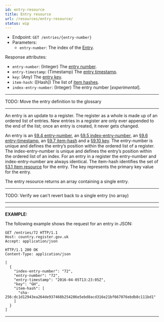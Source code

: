 ```yaml
---
id: entry-resource
title: Entry resource
url: /resources/entry-resource/
status: wip
---
```


* Endpoint: `GET /entries/{entry-number}`
* Parameters:
  * `entry-number`: The index of the [Entry](/glossary/#entry).

Response attributes:

* `entry-number`: (Integer) The [entry number](/glossary#entry-number).
* `entry-timestamp`: (Timestamp) The [entry timestamp](/glossary#entry-timestamp).
* `key`: (Any) The [entry key](/glossary#entry-key).
* `item-hash`: ([Hash]) The list of [item hashes](/glossary#entry-item).
* `index-entry-number`: (Integer) The entry number [_experimental_].


***
TODO: Move the entry definition to the glossary
***

An entry is an update to a register. The register as a whole is made up of an
ordered list of entries.  New entries in a register are only ever appended to
the end of the list; once an entry is created, it never gets changed.

An entry is an <a href="#entry-number-field">§9.4 entry-number</a>, an <a
href="#index-entry-number-field">§9.5 index-entry-number</a>, an <a
href="#entry-timestamp-field">§9.6 entry-timestamp</a>, an <a
href="#item-hash-field">§9.7 item-hash</a> and a <a href="#key-field">§9.10
key</a>.  The entry-number is unique and defines the entry’s position within
the ordered list of a register. The index-entry-number is unique and defines
the entry’s position within the ordered list of an index. For an entry in a
register the entry-number and index-entry-number are always identical. The
item-hash identifies the set of <a href="#item-resource">§3.1 Item
resource</a> for the entry. The key represents the primary key value for the
entry.

The entry resource returns an array containing a single entry.

***
TODO: Verify we can't revert back to a single entry (no array)
***

***
**EXAMPLE:**

The following example shows the request for an entry in JSON:

```http
GET /entries/72 HTTP/1.1
Host: country.register.gov.uk
Accept: application/json
```

```http
HTTP/1.1 200 OK
Content-Type: application/json

[
  {
    "index-entry-number": "72",
    "entry-number": "72",
    "entry-timestamp": "2016-04-05T13:23:05Z",
    "key": "GH",
    "item-hash": [
      "sha-256:dc1d12943ea264de937468b254286e5ebd8acd316e21bf667076ebdb8c111bd1"
    ]
  }
]
```
***
